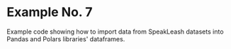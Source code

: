 # Example No. 7

Example code showing how to import data from SpeakLeash datasets into Pandas and Polars libraries' dataframes.